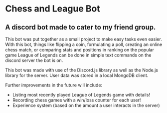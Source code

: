 # Chess and League Bot

## A discord bot made to cater to my friend group.

This bot was put together as a small project to make easy tasks even easier. With this bot, things like
flipping a coin, formulating a poll, creating an online chess match, or comparing stats and positions in ranking on the
popular game League of Legends can be done in simple text commands on the discord server the bot is on.

This bot was made with use of the Discord.js library as well as the Node.js library for the server. User data was stored
in a local MongoDB client.

Further improvements in the future will include:

-   Listing most recently played League of Legends game with details!
-   Recording chess games with a win/loss counter for each user!
-   Experience system (based on the amount a user interacts in the server)
